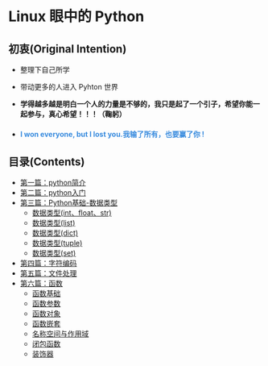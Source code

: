 # Linux 眼中的 Python

## 初衷(Original Intention)

- 整理下自己所学
- 带动更多的人进入 Pyhton 世界
- **学得越多越是明白一个人的力量是不够的，我只是起了一个引子，希望你能一起参与，真心希望！！！（鞠躬）**


- #### <font color=3838bode>I won everyone, but I lost you.我输了所有，也要赢了你 !</font>

## 目录(Contents)

- [第一篇：python简介](python-dir/python01.md)
- [第二篇：python入门](python-dir/python02.md)
- [第三篇：Python基础-数据类型](python-dir/python03.md)
  - [数据类型(int、float、str)](python-dir/python03.md)
  - [数据类型(list)](python-dir/python04.md)
  - [数据类型(dict)](python-dir/python05.md)
  - [数据类型(tuple)](python-dir/python06.md)
  - [数据类型(set)](python-dir/python07.md)
- [第四篇：字符编码](python-dir/python08.md)
- [第五篇：文件处理](python-dir/python09.md)
- [第六篇：函数](python-dir/python10.md)
  - [函数基础](python-dir/python10.md)
  - [函数参数](python-dir/python11.md)
  - [函数对象](python-dir/python12.md)
  - [函数嵌套](python-dir/python13.md)
  - [名称空间与作用域](python-dir/python14.md)
  - [闭包函数](python-dir/python15.md)
  - [装饰器](python-dir/python16.md)
